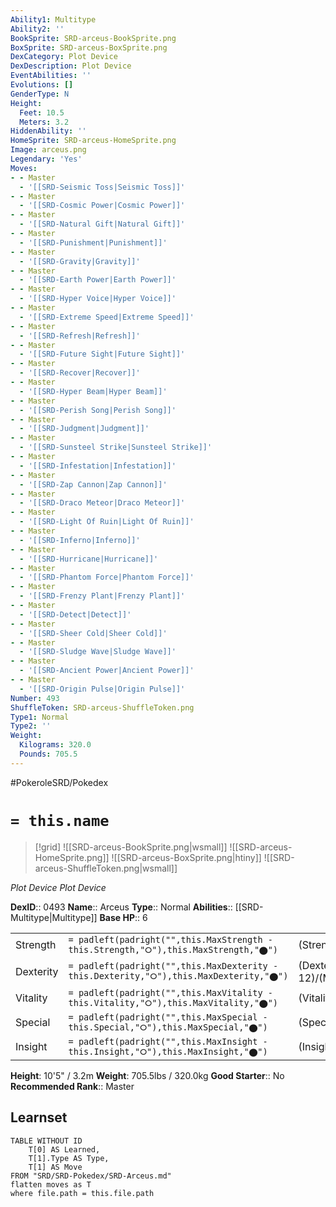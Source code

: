 ```yaml
---
Ability1: Multitype
Ability2: ''
BookSprite: SRD-arceus-BookSprite.png
BoxSprite: SRD-arceus-BoxSprite.png
DexCategory: Plot Device
DexDescription: Plot Device
EventAbilities: ''
Evolutions: []
GenderType: N
Height:
  Feet: 10.5
  Meters: 3.2
HiddenAbility: ''
HomeSprite: SRD-arceus-HomeSprite.png
Image: arceus.png
Legendary: 'Yes'
Moves:
- - Master
  - '[[SRD-Seismic Toss|Seismic Toss]]'
- - Master
  - '[[SRD-Cosmic Power|Cosmic Power]]'
- - Master
  - '[[SRD-Natural Gift|Natural Gift]]'
- - Master
  - '[[SRD-Punishment|Punishment]]'
- - Master
  - '[[SRD-Gravity|Gravity]]'
- - Master
  - '[[SRD-Earth Power|Earth Power]]'
- - Master
  - '[[SRD-Hyper Voice|Hyper Voice]]'
- - Master
  - '[[SRD-Extreme Speed|Extreme Speed]]'
- - Master
  - '[[SRD-Refresh|Refresh]]'
- - Master
  - '[[SRD-Future Sight|Future Sight]]'
- - Master
  - '[[SRD-Recover|Recover]]'
- - Master
  - '[[SRD-Hyper Beam|Hyper Beam]]'
- - Master
  - '[[SRD-Perish Song|Perish Song]]'
- - Master
  - '[[SRD-Judgment|Judgment]]'
- - Master
  - '[[SRD-Sunsteel Strike|Sunsteel Strike]]'
- - Master
  - '[[SRD-Infestation|Infestation]]'
- - Master
  - '[[SRD-Zap Cannon|Zap Cannon]]'
- - Master
  - '[[SRD-Draco Meteor|Draco Meteor]]'
- - Master
  - '[[SRD-Light Of Ruin|Light Of Ruin]]'
- - Master
  - '[[SRD-Inferno|Inferno]]'
- - Master
  - '[[SRD-Hurricane|Hurricane]]'
- - Master
  - '[[SRD-Phantom Force|Phantom Force]]'
- - Master
  - '[[SRD-Frenzy Plant|Frenzy Plant]]'
- - Master
  - '[[SRD-Detect|Detect]]'
- - Master
  - '[[SRD-Sheer Cold|Sheer Cold]]'
- - Master
  - '[[SRD-Sludge Wave|Sludge Wave]]'
- - Master
  - '[[SRD-Ancient Power|Ancient Power]]'
- - Master
  - '[[SRD-Origin Pulse|Origin Pulse]]'
Number: 493
ShuffleToken: SRD-arceus-ShuffleToken.png
Type1: Normal
Type2: ''
Weight:
  Kilograms: 320.0
  Pounds: 705.5
---
```


#PokeroleSRD/Pokedex

# `= this.name`

> [!grid]
> ![[SRD-arceus-BookSprite.png|wsmall]]
> ![[SRD-arceus-HomeSprite.png]]
> ![[SRD-arceus-BoxSprite.png|htiny]]
> ![[SRD-arceus-ShuffleToken.png|wsmall]]


*Plot Device*
*Plot Device*

**DexID**:: 0493
**Name**:: Arceus
**Type**:: Normal
**Abilities**:: [[SRD-Multitype|Multitype]]
**Base HP**:: 6

|           |                                                                                        |                                          |
| --------- | -------------------------------------------------------------------------------------- | ---------------------------------------- |
| Strength  | `= padleft(padright("",this.MaxStrength - this.Strength,"⭘"),this.MaxStrength,"⬤")`    | (Strength::12)/(MaxStrength::12)   |
| Dexterity | `= padleft(padright("",this.MaxDexterity - this.Dexterity,"⭘"),this.MaxDexterity,"⬤")` | (Dexterity:: 12)/(MaxDexterity::12) |
| Vitality  | `= padleft(padright("",this.MaxVitality - this.Vitality,"⭘"),this.MaxVitality,"⬤")`    | (Vitality::12)/(MaxVitality::12)   |
| Special   | `= padleft(padright("",this.MaxSpecial - this.Special,"⭘"),this.MaxSpecial,"⬤")`       | (Special::12)/(MaxSpecial::12)     |
| Insight   | `= padleft(padright("",this.MaxInsight - this.Insight,"⭘"),this.MaxInsight,"⬤")`       | (Insight::12)/(MaxInsight::12)     |

**Height**: 10'5" / 3.2m
**Weight**: 705.5lbs / 320.0kg
**Good Starter**:: No
**Recommended Rank**:: Master

## Learnset

```dataview
TABLE WITHOUT ID
    T[0] AS Learned,
    T[1].Type AS Type,
    T[1] AS Move
FROM "SRD/SRD-Pokedex/SRD-Arceus.md"
flatten moves as T
where file.path = this.file.path
```
